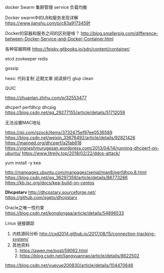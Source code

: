 docker Swarm 集群管理
service 
负载均衡

Docker swarm中的LB和服务发现详解
https://www.jianshu.com/p/c83a9173459f

Docker的容器和服务之间的区别是啥？
http://blog.smallerpig.com/difference-between-Docker-Service-and-Docker-Container.html

各种容器网络 
https://feisky.gitbooks.io/sdn/content/container/

etcd
zookeeper
redis

gossip

hexo:
代码复制
近期文章
阅读排行
glup clean

QUIC

https://zhuanlan.zhihu.com/p/32553477

dhcperf
perfdhcp
dhcpig
https://blog.csdn.net/qq_29277155/article/details/51712059

无法设置MAC地址

https://qii.com/gzock/items/3732475ef97ee0536589
https://blog.csdn.net/weixin_33676492/article/details/92821426
https://manned.org/dhcperf/a2fab618
https://vigneshmurugesan.wordpress.com/2013/04/14/running-dhcperf-on-ubuntu/
https://www.litreily.top/2018/02/22/ddos-attack/



yum install -y kea

http://manpages.ubuntu.com/manpages/xenial/man8/perfdhcp.8.html
https://blog.csdn.net/qq_36297359/article/details/86773266
https://kb.isc.org/docs/kea-build-on-centos

**Dhcpstarv**
http://dhcpstarv.sourceforge.net/
https://github.com/sgeto/dhcpstarv


Oracle之唯一性约束
    https://blog.csdn.net/konglongaa/article/details/54896533

Linux 链接跟踪

1. 内核源码分析
   <http://cxd2014.github.io/2017/08/15/connection-tracking-system/>
2. 其他资料
   1. <https://awen.me/post/59062.html>
   2. <https://blog.csdn.net/liangyuannao/article/details/8622502>

https://blog.csdn.net/yueyue200830/article/details/104470646